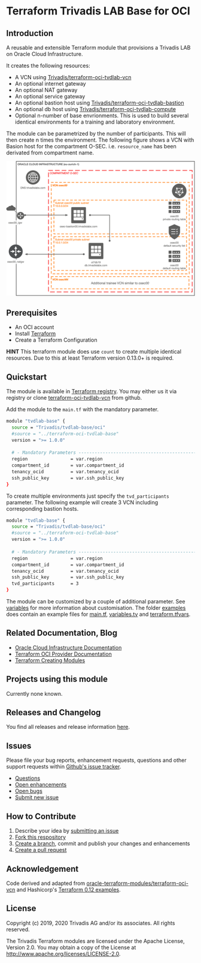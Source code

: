# Terraform Trivadis LAB Base for OCI

## Introduction

A reusable and extensible Terraform module that provisions a Trivadis LAB on Oracle Cloud Infrastructure.

It creates the following resources:

* A VCN using [Trivadis/terraform-oci-tvdlab-vcn](https://github.com/Trivadis/terraform-oci-tvdlab-vcn)
* An optional internet gateway
* An optional NAT gateway
* An optional service gateway
* An optional bastion host using [Trivadis/terraform-oci-tvdlab-bastion](https://github.com/Trivadis/terraform-oci-tvdlab-bastion)
* An optional db host using [Trivadis/terraform-oci-tvdlab-compute](https://github.com/Trivadis/terraform-oci-tvdlab-compute)
* Optional n-number of base envrionments. This is used to build several identical environments for a training and laboratory environment.

The module can be parametrized by the number of participants. This will then create n times the environment. The following figure shows a VCN with Basion host for the compartment O-SEC. i.e. `resource_name` has been derivated from compartment name.

![Base architecture overview](https://github.com/Trivadis/terraform-oci-tvdlab-base/raw/main/doc/images/architecture.png)

## Prerequisites

- An OCI account
- Install [Terraform](https://www.terraform.io/downloads.html)
- Create a Terraform Configuration

**HINT** This terraform module does use `count` to create multiple identical resources. Due to this at least Terraform version 0.13.0+ is required.

## Quickstart

The module is available in [Terraform registry](https://registry.terraform.io/modules/Trivadis/tvdlab-base/oci/latest). You may either us it via registry or clone [terraform-oci-tvdlab-vcn](https://github.com/Trivadis/terraform-oci-tvdlab-base) from github.

Add the module to the `main.tf` with the mandatory parameter. 

```bash
module "tvdlab-base" {
  source = "Trivadis/tvdlab-base/oci"
  #source = "../terraform-oci-tvdlab-base"
  version = ">= 1.0.0"

  # - Mandatory Parameters --------------------------------------------------
  region                = var.region
  compartment_id        = var.compartment_id
  tenancy_ocid          = var.tenancy_ocid
  ssh_public_key        = var.ssh_public_key
}
```

To create multiple environments just specify the `tvd_participants` parameter. The following example will create 3 VCN including corresponding bastion hosts.

```bash
module "tvdlab-base" {
  source = "Trivadis/tvdlab-base/oci"
  #source = "../terraform-oci-tvdlab-base"
  version = ">= 1.0.0"

  # - Mandatory Parameters --------------------------------------------------
  region                = var.region
  compartment_id        = var.compartment_id
  tenancy_ocid          = var.tenancy_ocid
  ssh_public_key        = var.ssh_public_key
  tvd_participants      = 3
}
```

The module can be customized by a couple of additional parameter. See [variables](./doc/variables.md) for more information about customisation. The folder [examples](examples) does contain an example files for [main.tf](examples/main.tf), [variables.tv](examples/variables.tf) and [terraform.tfvars](examples/terraform.tfvars.example).

## Related Documentation, Blog

- [Oracle Cloud Infrastructure Documentation](https://docs.cloud.oracle.com/iaas/Content/home.htm)
- [Terraform OCI Provider Documentation](https://www.terraform.io/docs/providers/oci/index.html)
- [Terraform Creating Modules](https://www.terraform.io/docs/modules/index.html)

## Projects using this module

Currently none known.

## Releases and Changelog

You find all releases and release information [here](https://github.com/Trivadis/terraform-oci-tvdlab-base/releases).

## Issues
Please file your bug reports, enhancement requests, questions and other support requests within [Github's issue tracker](https://help.github.com/articles/about-issues/).

* [Questions](https://github.com/Trivadis/terraform-oci-tvdlab-base/issues?q=is%3Aissue+label%3Aquestion)
* [Open enhancements](https://github.com/Trivadis/terraform-oci-tvdlab-base/issues?q=is%3Aopen+is%3Aissue+label%3Aenhancement)
* [Open bugs](https://github.com/Trivadis/terraform-oci-tvdlab-base/issues?q=is%3Aopen+is%3Aissue+label%3Abug)
* [Submit new issue](https://github.com/Trivadis/terraform-oci-tvdlab-base/issues/new)

## How to Contribute

1. Describe your idea by [submitting an issue](https://github.com/Trivadis/terraform-oci-tvdlab-base/issues/new)
2. [Fork this respository](https://github.com/Trivadis/terraform-oci-tvdlab-base/fork)
3. [Create a branch](https://help.github.com/articles/creating-and-deleting-branches-within-your-repository/), commit and publish your changes and enhancements
4. [Create a pull request](https://help.github.com/articles/creating-a-pull-request/)

## Acknowledgement

Code derived and adapted from [oracle-terraform-modules/terraform-oci-vcn](https://github.com/oracle-terraform-modules/terraform-oci-vcn) and Hashicorp's [Terraform 0.12 examples](https://github.com/terraform-providers/terraform-provider-oci/tree/master/examples).

## License

Copyright (c) 2019, 2020 Trivadis AG and/or its associates. All rights reserved.

The Trivadis Terraform modules are licensed under the Apache License, Version 2.0. You may obtain a copy of the License at http://www.apache.org/licenses/LICENSE-2.0.
